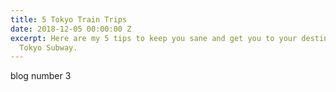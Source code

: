 ```yaml
---
title: 5 Tokyo Train Trips
date: 2018-12-05 00:00:00 Z
excerpt: Here are my 5 tips to keep you sane and get you to your destination on the
  Tokyo Subway.
---
```


blog number 3